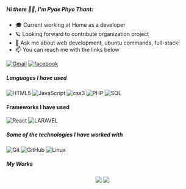 ##### Hi there 🧑‍💻, I'm Pyae Phyo Thant:

-   :mortar_board: Current working at Home as a developer
-   :ringed_planet: Looking forward to contribute organization project
-   :speech_balloon: Ask me about web development, ubuntu commands, full-stack!
-   :mailbox: You can reach me with the links below

[![Gmail](https://img.shields.io/badge/-EMAIL-D14836?style=for-the-badge&logo=gmail&logoColor=white)](mailto:pyaephyothant1998@gmail.com)
[![facebook](https://img.shields.io/badge/-FACEBOOK-0077B5?style=for-the-badge&logo=facebook&logoColor=white)](https://www.facebook.com/pyaephyothant0101)

##### Languages I have used

![HTML5](https://img.shields.io/badge/-HTML5-000000?style=flat&logo=HTML5)
![JavaScript](https://img.shields.io/badge/-JavaScript-000000?style=flat&logo=javascript)
![css3](https://img.shields.io/badge/-css3-000000?style=flat&logo=css3)
![PHP](https://img.shields.io/badge/-php-000000?style=flat&logo=php)
![SQL](https://img.shields.io/badge/-SQL-000000?style=flat&logo=MySQL)

#### Frameworks I have used

![React](https://img.shields.io/badge/-React-000000?style=flat&logo=React)
![LARAVEL](https://img.shields.io/badge/-laravel-000000?style=flat&logo=laravel)

##### Some of the technologies I have worked with

![Git](https://img.shields.io/badge/-Git-222222?style=flat&logo=git&logoColor=F05032)
![GitHub](https://img.shields.io/badge/-GitHub-222222?style=flat&logo=github&logoColor=FFFFFF)
![Linux](https://img.shields.io/badge/-Linux-222222?style=flat&logo=linux&logoColor=FCC624)

##### My Works

<p align="center">
<img align="center" src="https://github-readme-stats.vercel.app/api/top-langs/?username=pyae-phyo-thant&theme=radical&hide_langs_below=1&layout=compact">
<img align="center" src="https://github-readme-stats.vercel.app/api?username=pyae-phyo-thant&show_icons=true&theme=radical&line_height=21">
</p>


```
